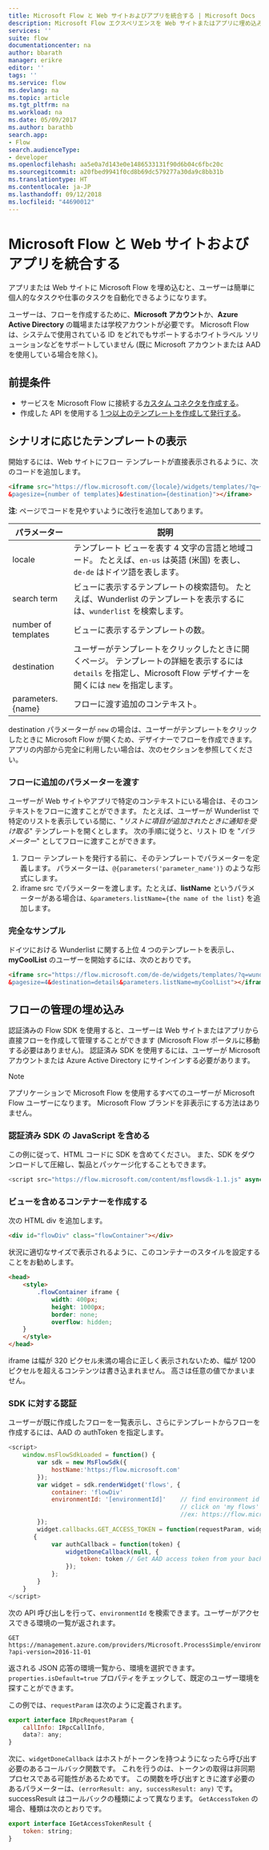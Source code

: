 ```yaml
---
title: Microsoft Flow と Web サイトおよびアプリを統合する | Microsoft Docs
description: Microsoft Flow エクスペリエンスを Web サイトまたはアプリに埋め込みます。
services: ''
suite: flow
documentationcenter: na
author: bbarath
manager: erikre
editor: ''
tags: ''
ms.service: flow
ms.devlang: na
ms.topic: article
ms.tgt_pltfrm: na
ms.workload: na
ms.date: 05/09/2017
ms.author: barathb
search.app:
- Flow
search.audienceType:
- developer
ms.openlocfilehash: aa5e0a7d143e0e1486533131f90d6b04c6fbc20c
ms.sourcegitcommit: a20fbed9941f0cd8b69dc579277a30da9c8bb31b
ms.translationtype: HT
ms.contentlocale: ja-JP
ms.lasthandoff: 09/12/2018
ms.locfileid: "44690012"
---
```

# <a name="integrate-microsoft-flow-with-websites-and-apps"></a>Microsoft Flow と Web サイトおよびアプリを統合する
アプリまたは Web サイトに Microsoft Flow を埋め込むと、ユーザーは簡単に個人的なタスクや仕事のタスクを自動化できるようになります。

ユーザーは、フローを作成するために、**Microsoft アカウント**か、**Azure Active Directory** の職場または学校アカウントが必要です。 Microsoft Flow は、システムで使用されている ID をどれでもサポートするホワイトラベル ソリューションなどをサポートしていません (既に Microsoft アカウントまたは AAD を使用している場合を除く)。

## <a name="prerequisites"></a>前提条件
* サービスを Microsoft Flow に接続する[カスタム コネクタを作成する](register-custom-api.md)。
* 作成した API を使用する [1 つ以上のテンプレートを作成して発行する](../publish-a-template.md)。

## <a name="show-templates-for-your-scenarios"></a>シナリオに応じたテンプレートの表示
開始するには、Web サイトにフロー テンプレートが直接表示されるように、次のコードを追加します。

```html
<iframe src="https://flow.microsoft.com/{locale}/widgets/templates/?q={search term}
&pagesize={number of templates}&destination={destination}"></iframe>
```

**注**: ページでコードを見やすいように改行を追加してあります。

| パラメーター | 説明 |
| --- | --- |
| locale |テンプレート ビューを表す 4 文字の言語と地域コード。 たとえば、`en-us` は英語 (米国) を表し、`de-de` はドイツ語を表します。 |
| search term |ビューに表示するテンプレートの検索語句。 たとえば、Wunderlist のテンプレートを表示するには、`wunderlist` を検索します。 |
| number of templates |ビューに表示するテンプレートの数。 |
| destination |ユーザーがテンプレートをクリックしたときに開くページ。 テンプレートの詳細を表示するには `details` を指定し、Microsoft Flow デザイナーを開くには `new` を指定します。 |
| parameters.{name} |フローに渡す追加のコンテキスト。 |

destination パラメーターが `new` の場合は、ユーザーがテンプレートをクリックしたときに Microsoft Flow が開くため、デザイナーでフローを作成できます。 アプリの内部から完全に利用したい場合は、次のセクションを参照してください。

### <a name="passing-additional-parameters-to-the-flow"></a>フローに追加のパラメーターを渡す
ユーザーが Web サイトやアプリで特定のコンテキストにいる場合は、そのコンテキストをフローに渡すことができます。 たとえば、ユーザーが Wunderlist で特定のリストを表示している間に、"*リストに項目が追加されたときに通知を受け取る*" テンプレートを開くとします。 次の手順に従うと、リスト ID を "*パラメーター*" としてフローに渡すことができます。

1. フロー テンプレートを発行する前に、そのテンプレートでパラメーターを定義します。 パラメーターは、`@{parameters('parameter_name')}` のような形式にします。
2. iframe src でパラメーターを渡します。たとえば、**listName** というパラメーターがある場合は、`&parameters.listName={the name of the list}` を追加します。

### <a name="full-sample"></a>完全なサンプル
ドイツにおける Wunderlist に関する上位 4 つのテンプレートを表示し、**myCoolList** のユーザーを開始するには、次のとおりです。

```html
<iframe src="https://flow.microsoft.com/de-de/widgets/templates/?q=wunderlist
&pagesize=4&destination=details&parameters.listName=myCoolList"></iframe>
```

## <a name="embed-the-management-of-flows"></a>フローの管理の埋め込み
認証済みの Flow SDK を使用すると、ユーザーは Web サイトまたはアプリから直接フローを作成して管理することができます (Microsoft Flow ポータルに移動する必要はありません)。 認証済み SDK を使用するには、ユーザーが Microsoft アカウントまたは Azure Active Directory にサインインする必要があります。

> [!NOTE]
> アプリケーションで Microsoft Flow を使用するすべてのユーザーが Microsoft Flow ユーザーになります。 Microsoft Flow ブランドを非表示にする方法はありません。
> 
> 

### <a name="include-the-javascript-for-the-authenticated-sdk"></a>認証済み SDK の JavaScript を含める
この例に従って、HTML コードに SDK を含めてください。 また、SDK をダウンロードして圧縮し、製品とパッケージ化することもできます。

```javascript
<script src="https://flow.microsoft.com/content/msflowsdk-1.1.js" async defer></script>
```

### <a name="create-a-container-to-contain-the-view"></a>ビューを含めるコンテナーを作成する
次の HTML div を追加します。

```html
<div id="flowDiv" class="flowContainer"></div>
```

状況に適切なサイズで表示されるように、このコンテナーのスタイルを設定することをお勧めします。

```html
<head>
    <style>
        .flowContainer iframe {
            width: 400px;
            height: 1000px;
            border: none;
            overflow: hidden;
    }
    </style>
</head>
```

iframe は幅が 320 ピクセル未満の場合に正しく表示されないため、幅が 1200 ピクセルを超えるコンテンツは書き込まれません。 高さは任意の値でかまいません。

### <a name="authentication-against-the-sdk"></a>SDK に対する認証
ユーザーが既に作成したフローを一覧表示し、さらにテンプレートからフローを作成するには、AAD の authToken を指定します。

```javascript
<script>
    window.msFlowSdkLoaded = function() {
        var sdk = new MsFlowSdk({
            hostName:'https:/flow.microsoft.com'
        });
        var widget = sdk.renderWidget('flows', {
            container: 'flowDiv'
            environmentId: '[environmentId]'    // find environment id from browser URL when you 
                                                // click on 'my flows'
                                                //ex: https://flow.microsoft.com/manage/environments/[environmentId]/flows
        });
        widget.callbacks.GET_ACCESS_TOKEN = function(requestParam, widgetDoneCallback)
       {
            var authCallback = function(token) {
                widgetDoneCallback(null, {
                    token: token // Get AAD access token from your backend system
                });
            };
        }
    }
</script>
```

次の API 呼び出しを行って、`environmentId` を検索できます。ユーザーがアクセスできる環境の一覧が返されます。

```http
GET https://management.azure.com/providers/Microsoft.ProcessSimple/environments
?api-version=2016-11-01 
```

返される JSON 応答の環境一覧から、環境を選択できます。 `properties.isDefault=true` プロパティをチェックして、既定のユーザー環境を探すことができます。

この例では、`requestParam` は次のように定義されます。

```javascript
export interface IRpcRequestParam {
    callInfo: IRpcCallInfo,
    data?: any;
}
```

次に、`widgetDoneCallback` はホストがトークンを持つようになったら呼び出す必要のあるコールバック関数です。 これを行うのは、トークンの取得は非同期プロセスである可能性があるためです。 この関数を呼び出すときに渡す必要のあるパラメーターは、`(errorResult: any, successResult: any)` です。 successResult はコールバックの種類によって異なります。 `GetAccessToken` の場合、種類は次のとおりです。

```javascript
export interface IGetAccessTokenResult {
    token: string;
}
```
